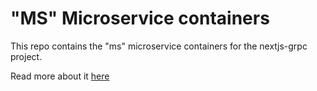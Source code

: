 # "MS" Microservice containers

This repo contains the "ms" microservice containers for the nextjs-grpc project.

Read more about it [here](https://github.com/utkusarioglu/nextjs-grpc)
